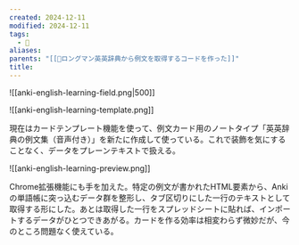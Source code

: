 ```yaml
---
created: 2024-12-11
modified: 2024-12-11
tags:
  - 🦾
aliases: 
parents: "[[💭ロングマン英英辞典から例文を取得するコードを作った]]"
title: 
---
```

![[anki-english-learning-field.png|500]]

![[anki-english-learning-template.png]]

現在はカードテンプレート機能を使って、例文カード用のノートタイプ「英英辞典の例文集（音声付き）」を新たに作成して使っている。これで装飾を気にすることなく、データをプレーンテキストで扱える。

![[anki-english-learning-preview.png]]

Chrome拡張機能にも手を加えた。特定の例文が書かれたHTML要素から、Ankiの単語帳に突っ込むデータ群を整形し、タブ区切りにした一行のテキストとして取得する形にした。あとは取得した一行をスプレッドシートに貼れば、インポートするデータがひとつできあがる。カードを作る効率は相変わらず微妙だが、今のところ問題なく使えている。
